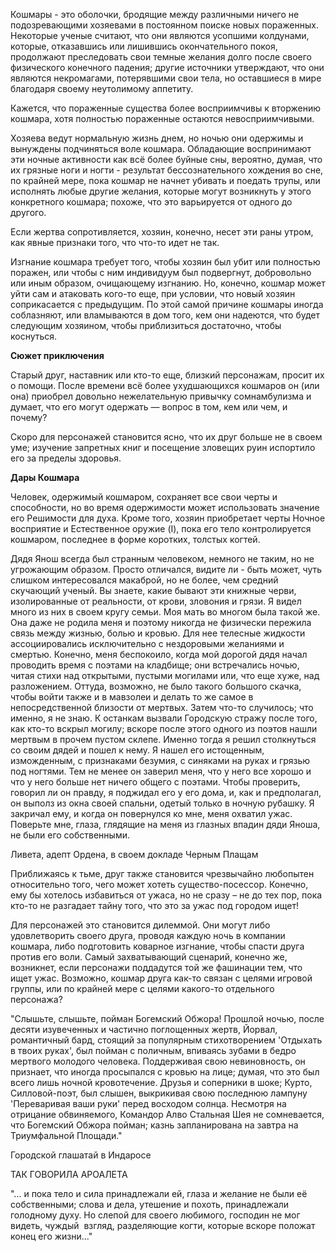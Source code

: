 Кошмары - это оболочки, бродящие между различными ничего не подозревающими хозяевами в постоянном поиске новых пораженных. Некоторые ученые считают, что они являются усопшими колдунами, которые, отказавшись или лишившись окончательного покоя, продолжают преследовать свои темные желания долго после своего физического конечного падения; другие источники утверждают, что они являются некромагами, потерявшими свои тела, но оставшиеся в мире благодаря своему неутолимому аппетиту.

Кажется, что пораженные существа более восприимчивы к вторжению кошмара, хотя полностью пораженные остаются невосприимчивыми.

Хозяева ведут нормальную жизнь днем, но ночью они одержимы и вынуждены подчиняться воле кошмара. Обладающие воспринимают эти ночные активности как всё более буйные сны, вероятно, думая, что их грязные ноги и ногти - результат бессознательного хождения во сне, по крайней мере, пока кошмар не начнет убивать и поедать трупы, или исполнять любые другие желания, которые могут возникнуть у этого конкретного кошмара; похоже, что это варьируется от одного до другого.

Если жертва сопротивляется, хозяин, конечно, несет эти раны утром, как явные признаки того, что что-то идет не так.

Изгнание кошмара требует того, чтобы хозяин был убит или полностью поражен, или чтобы с ним индивидуум был подвергнут, добровольно или иным образом, очищающему изгнанию. Но, конечно, кошмар может уйти сам и атаковать кого-то еще, при условии, что новый хозяин соприкасается с предыдущим. По этой самой причине кошмары иногда соблазняют, или вламываются в дом того, кем они надеются, что будет следующим хозяином, чтобы приблизиться достаточно, чтобы коснуться.

**Сюжет приключения**

Старый друг, наставник или кто-то еще, близкий персонажам, просит их о помощи. После времени всё более ухудшающихся кошмаров он (или она) приобрел довольно нежелательную привычку сомнамбулизма и думает, что его могут одержать — вопрос в том, кем или чем, и почему?

Скоро для персонажей становится ясно, что их друг больше не в своем уме; изучение запретных книг и посещение зловещих руин испортило его за пределы здоровья.

**Дары Кошмара**

Человек, одержимый кошмаром, сохраняет все свои черты и способности, но во время одержимости может использовать значение его Решимости для духа. Кроме того, хозяин приобретает черты Ночное восприятие и Естественное оружие (I), пока его тело контролируется кошмаром, последнее в форме коротких, толстых когтей.

Дядя Янош всегда был странным человеком, немного не таким, но не угрожающим образом. Просто отличался, видите ли - быть может, чуть слишком интересовался макаброй, но не более, чем средний скучающий ученый. Вы знаете, какие бывают эти книжные черви, изолированные от реальности, от крови, зловония и грязи. Я видел много из них в своем кругу семьи. Моя мать во многом была такой же. Она даже не родила меня и поэтому никогда не физически пережила связь между жизнью, болью и кровью. Для нее телесные жидкости ассоциировались исключительно с нездоровыми желаниями и смертью. Конечно, меня беспокоило, когда мой дорогой дядя начал проводить время с поэтами на кладбище; они встречались ночью, читая стихи над открытыми, пустыми могилами или, что еще хуже, над разложением. Оттуда, возможно, не было такого большого скачка, чтобы войти также и в мавзолеи и делать то же самое в непосредственной близости от мертвых. Затем что-то случилось; что именно, я не знаю. К останкам вызвали Городскую стражу после того, как кто-то вскрыл могилу; вскоре после этого одного из поэтов нашли мертвым в прочем пустом склепе. Именно тогда я решил столкнуться со своим дядей и пошел к нему. Я нашел его истощенным, изможденным, с признаками безумия, с синяками на руках и грязью под ногтями. Тем не менее он заверил меня, что у него все хорошо и что у него больше нет ничего общего с поэтами. Чтобы проверить, говорил ли он правду, я поджидал его у его дома, и, как и предполагал, он выполз из окна своей спальни, одетый только в ночную рубашку. Я закричал ему, и когда он повернулся ко мне, меня охватил ужас. Поверьте мне, глаза, глядящие на меня из глазных впадин дяди Яноша, не были его собственными. 

Ливета, адепт Ордена, в своем докладе Черным Плащам

Приближаясь к тьме, друг также становится чрезвычайно любопытен относительно того, чего может хотеть существо-посессор. Конечно, ему бы хотелось избавиться от ужаса, но не сразу – не до тех пор, пока кто-то не разгадает тайну того, что это за ужас под городом ищет!

Для персонажей это становится дилеммой. Они могут либо удовлетворить своего друга, проводя каждую ночь в компании кошмара, либо подготовить коварное изгнание, чтобы спасти друга против его воли. Самый захватывающий сценарий, конечно же, возникнет, если персонажи поддадутся той же фашинации тем, что ищет ужас. Возможно, кошмар друга как-то связан с целями игровой группы, или по крайней мере с целями какого-то отдельного персонажа?

"Слышьте, слышьте, пойман Богемский Обжора! Прошлой ночью, после десяти изувеченных и частично поглощенных жертв, Йорвал, романтичный бард, стоящий за популярным стихотворением 'Отдыхать в твоих руках', был пойман с поличным, впиваясь зубами в бедро мертвого молодого человека. Поддерживая свою невиновность, он признает, что иногда просыпался с кровью на лице; думая, что это был всего лишь ночной кровотечение. Друзья и соперники в шоке; Курто, Силловой-поэт, был слышен, выкрикивая свою последнюю лампуну 'Переваривая ваши руки' перед восходом солнца. Несмотря на отрицание обвиняемого, Командор Алво Стальная Шея не сомневается, что Богемский Обжора пойман; казнь запланирована на завтра на Триумфальной Площади."

Городской глашатай в Индаросе

ТАК ГОВОРИЛА АРОАЛЕТА

"... и пока тело и сила принадлежали ей, глаза и желание не были её собственными; слова и дела, утешение и похоть, принадлежали голодному духу. Но слепой для своего любимого, господин не мог видеть, чуждый  взгляд, разделяющие когти, которые вскоре положат конец его жизни..."